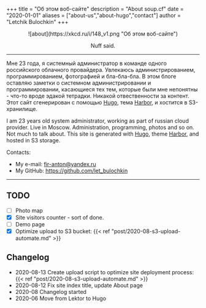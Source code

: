 +++
title = "Об этом воб-сайте"
description = "About soup.cf"
date = "2020-01-01"
aliases = ["about-us","about-hugo","contact"]
author = "Letchik Bulochkin"
+++
<center>
![about](https://xkcd.ru/i/148_v1.png "Об этом воб-сайте")

Nuff said.
</center>


<hr>

Мне 23 года, я системный администратор в команде одного российского облачного провайдера. Увлекаюсь администрированием, программированием, фотографией и бла-бла-бла. В этом блоге оставляю заметки о системном администрировании и программировании, касающиеся тех тем, которые были мне непонятны - что-то вроде эдакой тетрадки. Никакой отвественности за контент. Этот сайт сгенерирован с помощью [Hugo](https://gohugo.io/), тема [Harbor](https://themes.gohugo.io/harbor/), и хостится в S3-хранилище.

I am 23 years old system administrator, working as part of russian cloud provider. Live in Moscow. Administration, programming, photos and so on. Not much to talk about. This site is generated with [Hugo](https://gohugo.io/), theme [Harbor](https://themes.gohugo.io/harbor/), and hosted in S3 storage.

Contacts:

* My e-mail: fir-anton@yandex.ru
* My GitHub: https://github.com/let_bulochkin


<hr>

## TODO

* [ ] Photo map
* [x] Site visitors counter - sort of done.
* [ ] Demo page
* [x] Optimize upload to S3 bucket: {{< ref "post/2020-08-s3-upload-automate.md" >}}

## Changelog

* 2020-08-13 Create upload script to optimize site deployment process: {{< ref "post/2020-08-s3-upload-automate.md" >}}
* 2020-08-12 Fix site index title, update About page
* 2020-08 Changelog started
* 2020-06 Move from Lektor to Hugo




